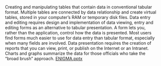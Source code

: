 Creating and manipulating tables that contain data in conventional tabular format. 
Multiple tables are connected by data relationship and create virtual tables, stored in your computer’s RAM or temporary disk files. 
Data entry and editing requires design and implementation of data viewing, entry and editing forms as an alternative to tabular presentation.
A form lets you, rather than the application, control how the data is presented. Most users find forms much easier to use for data entry than tabular format, especially when many fields are involved.
Data presentation requires the creation of reports that you can view, print, or publish on the Internet or an Intranet. Charts and graphs summarize the data for those officials who take the “broad brush” approach.
[ENIGMA.pptx](https://github.com/puvankumarv/CISHack-KSIT/files/6317354/ENIGMA.pptx)

